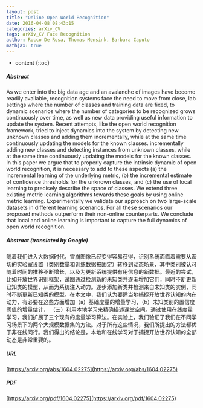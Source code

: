 ```yaml
---
layout: post
title: "Online Open World Recognition"
date: 2016-04-08 08:43:15
categories: arXiv_CV
tags: arXiv_CV Face Recognition
author: Rocco De Rosa, Thomas Mensink, Barbara Caputo
mathjax: true
---
```


* content
{:toc}

##### Abstract
As we enter into the big data age and an avalanche of images have become readily available, recognition systems face the need to move from close, lab settings where the number of classes and training data are fixed, to dynamic scenarios where the number of categories to be recognized grows continuously over time, as well as new data providing useful information to update the system. Recent attempts, like the open world recognition framework, tried to inject dynamics into the system by detecting new unknown classes and adding them incrementally, while at the same time continuously updating the models for the known classes. incrementally adding new classes and detecting instances from unknown classes, while at the same time continuously updating the models for the known classes. In this paper we argue that to properly capture the intrinsic dynamic of open world recognition, it is necessary to add to these aspects (a) the incremental learning of the underlying metric, (b) the incremental estimate of confidence thresholds for the unknown classes, and (c) the use of local learning to precisely describe the space of classes. We extend three existing metric learning algorithms towards these goals by using online metric learning. Experimentally we validate our approach on two large-scale datasets in different learning scenarios. For all these scenarios our proposed methods outperform their non-online counterparts. We conclude that local and online learning is important to capture the full dynamics of open world recognition.

##### Abstract (translated by Google)
随着我们进入大数据时代，雪崩图像已经变得容易获得，识别系统面临着需要从密切的实验室设置（类别数量和训练数据被固定）转移到动态场景，其中类别被认可随着时间的推移不断增长，以及为更新系统提供有用信息的新数据。最近的尝试，比如开放世界识别框架，试图通过检测新的未知类并逐渐增加它们，同时不断更新已知类的模型，从而为系统注入动力。逐步添加新类并检测来自未知类的实例，同时不断更新已知类的模型。在本文中，我们认为要适当地捕捉开放世界认知的内在动力，有必要在这些方面增加（a）基础度量的增量学习，（b）未知类别的置信度阈值的增量估计， （三）利用本地学习来精确描述课堂空间。通过使用在线度量学习，我们扩展了三个现有的度量学习算法。在实验上，我们验证了我们在不同学习场景下的两个大规模数据集的方法。对于所有这些情况，我们所提出的方法都优于非在线同行。我们得出的结论是，本地和在线学习对于捕捉开放世界认知的全部动态是非常重要的。

##### URL
[https://arxiv.org/abs/1604.02275](https://arxiv.org/abs/1604.02275)

##### PDF
[https://arxiv.org/pdf/1604.02275](https://arxiv.org/pdf/1604.02275)

